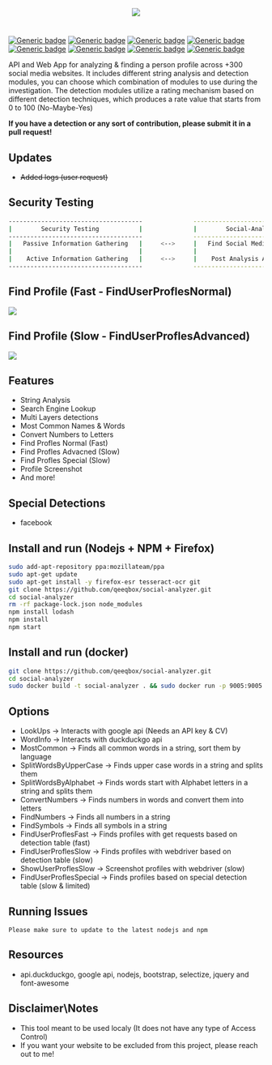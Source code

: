 <p align="center"> <img src="https://raw.githubusercontent.com/qeeqbox/social-analyzer/main/readme/socialanalyzerlogo_.png"></p>

#
[![Generic badge](https://img.shields.io/badge/dynamic/json.svg?url=https://raw.githubusercontent.com/qeeqbox/social-analyzer/main/info&label=version&query=$.version&colorB=blue&style=flat-square)](https://github.com/qeeqbox/social-analyzer/blob/main/info) [![Generic badge](https://img.shields.io/badge/dynamic/json.svg?url=https://raw.githubusercontent.com/qeeqbox/social-analyzer/main/info&label=build&query=$.build&colorB=green&style=flat-square)](https://github.com/qeeqbox/social-analyzer/blob/main/info) [![Generic badge](https://img.shields.io/badge/dynamic/json.svg?url=https://raw.githubusercontent.com/qeeqbox/social-analyzer/main/info&label=test&query=$.test&colorB=green&style=flat-square)](https://github.com/qeeqbox/social-analyzer/blob/main/info) [![Generic badge](https://img.shields.io/badge/dynamic/json.svg?url=https://raw.githubusercontent.com/qeeqbox/social-analyzer/main/info&label=verified%20sites&query=$.websites&colorB=blue&style=flat-square)](https://github.com/qeeqbox/social-analyzer/blob/main/info) [![Generic badge](https://img.shields.io/badge/dynamic/json.svg?url=https://raw.githubusercontent.com/qeeqbox/social-analyzer/main/info&label=verified%20detections&query=$.detections&colorB=blue&style=flat-square)](https://github.com/qeeqbox/social-analyzer/blob/main/info) [![Generic badge](https://img.shields.io/badge/dynamic/json.svg?url=https://raw.githubusercontent.com/qeeqbox/social-analyzer/main/info&label=special%20detections&query=$.special&colorB=blue&style=flat-square)](https://github.com/qeeqbox/social-analyzer/blob/main/info) [![Generic badge](https://img.shields.io/badge/dynamic/json.svg?url=https://raw.githubusercontent.com/qeeqbox/social-analyzer/main/info&label=awaiting%20verification&query=$.awaiting_verification&colorB=orange&style=flat-square)](https://github.com/qeeqbox/social-analyzer/blob/main/info) [![Generic badge](https://img.shields.io/static/v1?label=%F0%9F%91%8D&message=!&color=yellow&style=flat-square)](https://github.com/qeeqbox/social-analyzer/stargazers)

API and Web App for analyzing & finding a person profile across +300 social media websites. It includes different string analysis and detection modules, you can choose which combination of modules to use during the investigation. The detection modules utilize a rating mechanism based on different detection techniques, which produces a rate value that starts from 0 to 100 (No-Maybe-Yes)

**If you have a detection or any sort of contribution, please submit it in a pull request!**

## Updates
- ~~Added logs (user request)~~

## Security Testing

```bash
-------------------------------------              ---------------------------------
|        Security Testing           |              |        Social-Analyzer        |
-------------------------------------              ---------------------------------
|   Passive Information Gathering   |     <-->     |   Find Social Media Profiles  |
|                                   |              |                               |
|    Active Information Gathering   |     <-->     |    Post Analysis Activities   |
-------------------------------------              ---------------------------------
```

## Find Profile (Fast - FindUserProflesNormal)
<img src="https://raw.githubusercontent.com/qeeqbox/social-analyzer/main/readme/intro_fast.gif" style="max-width:768px"/>

## Find Profile (Slow - FindUserProflesAdvanced)
<img src="https://raw.githubusercontent.com/qeeqbox/social-analyzer/main/readme/intro_slow.gif" style="max-width:768px"/>

## Features
- String Analysis
- Search Engine Lookup
- Multi Layers detections
- Most Common Names & Words
- Convert Numbers to Letters
- Find Profles Normal (Fast)
- Find Profles Advacned (Slow)
- Find Profles Special (Slow)
- Profile Screenshot
- And more!

## Special Detections
- facebook

## Install and run (Nodejs + NPM + Firefox)
```bash
sudo add-apt-repository ppa:mozillateam/ppa
sudo apt-get update
sudo apt-get install -y firefox-esr tesseract-ocr git
git clone https://github.com/qeeqbox/social-analyzer.git
cd social-analyzer
rm -rf package-lock.json node_modules
npm install lodash
npm install
npm start
```

## Install and run (docker)
```bash
git clone https://github.com/qeeqbox/social-analyzer.git
cd social-analyzer
sudo docker build -t social-analyzer . && sudo docker run -p 9005:9005 -it social-analyzer
```

## Options
- LookUps -> Interacts with google api (Needs an API key & CV)
- WordInfo -> Interacts with duckduckgo api
- MostCommon -> Finds all common words in a string, sort them by language
- SplitWordsByUpperCase -> Finds upper case words in a string and splits them
- SplitWordsByAlphabet -> Finds words start with Alphabet letters in a string and splits them
- ConvertNumbers -> Finds numbers in words and convert them into letters
- FindNumbers -> Finds all numbers in a string
- FindSymbols -> Finds all symbols in a string
- FindUserProflesFast -> Finds profiles with get requests based on detection table (fast)
- FindUserProflesSlow -> Finds profiles with webdriver based on detection table (slow)
- ShowUserProflesSlow -> Screenshot profiles with webdriver (slow)
- FindUserProflesSpecial -> Finds profiles based on special detection table (slow & limited)

## Running Issues
```
Please make sure to update to the latest nodejs and npm
```

## Resources
- api.duckduckgo, google api, nodejs, bootstrap, selectize, jquery and font-awesome

## Disclaimer\Notes
- This tool meant to be used localy (It does not have any type of Access Control)
- If you want your website to be excluded from this project, please reach out to me!
